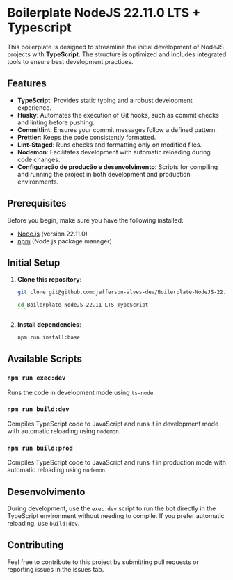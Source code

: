 # Boilerplate NodeJS 22.11.0 LTS + Typescript

This boilerplate is designed to streamline the initial development of NodeJS projects with **TypeScript**. The structure is optimized and includes integrated tools to ensure best development practices.

## Features

- **TypeScript**: Provides static typing and a robust development experience.
- **Husky**: Automates the execution of Git hooks, such as commit checks and linting before pushing.
- **Commitlint**: Ensures your commit messages follow a defined pattern.
- **Prettier**: Keeps the code consistently formatted.
- **Lint-Staged**: Runs checks and formatting only on modified files.
- **Nodemon**: Facilitates development with automatic reloading during code changes.
- **Configuração de produção e desenvolvimento**: Scripts for compiling and running the project in both development and production environments.

## Prerequisites

Before you begin, make sure you have the following installed:

- [Node.js](https://nodejs.org/) (version 22.11.0)
- [npm](https://www.npmjs.com/) (Node.js package manager)

## Initial Setup

1. **Clone this repository**:

   ```bash
   git clone git@github.com:jefferson-alves-dev/Boilerplate-NodeJS-22.11-LTS-TypeScript-.git
   ```

   ````bash
   cd Boilerplate-NodeJS-22.11-LTS-TypeScript
   ```

   ````

2. **Install dependencies**:

   ```bash
   npm run install:base
   ```

## Available Scripts

### `npm run exec:dev`

Runs the code in development mode using `ts-node`.

### `npm run build:dev`

Compiles TypeScript code to JavaScript and runs it in development mode with automatic reloading using `nodemon`.

### `npm run build:prod`

Compiles TypeScript code to JavaScript and runs it in production mode with automatic reloading using `nodemon`.

## Desenvolvimento

During development, use the `exec:dev` script to run the bot directly in the TypeScript environment without needing to compile.
If you prefer automatic reloading, use `build:dev`.

## Contributing

Feel free to contribute to this project by submitting pull requests or reporting issues in the issues tab.
